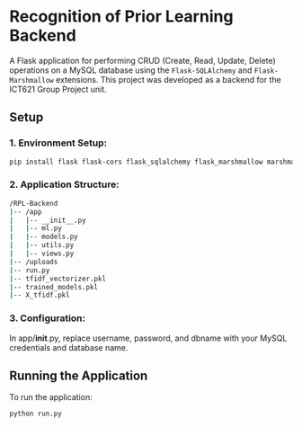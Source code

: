 # Recognition of Prior Learning Backend

A Flask application for performing CRUD (Create, Read, Update, Delete) operations on a MySQL database using the `Flask-SQLAlchemy` and `Flask-Marshmallow` extensions. This project was developed as a backend for the ICT621 Group Project unit.

## Setup

### 1. Environment Setup:

```bash
pip install flask flask-cors flask_sqlalchemy flask_marshmallow marshmallow-sqlalchemy mysqlclient scikit-learn 
```

### 2. Application Structure:

```bash
/RPL-Backend
|-- /app
|   |-- __init__.py
|   |-- ml.py
|   |-- models.py
|   |-- utils.py
|   |-- views.py
|-- /uploads
|-- run.py
|-- tfidf_vectorizer.pkl
|-- trained_models.pkl
|-- X_tfidf.pkl
```

### 3. Configuration:

In app/__init__.py, replace username, password, and dbname with your MySQL credentials and database name.

## Running the Application

To run the application:

```bash
python run.py
```
